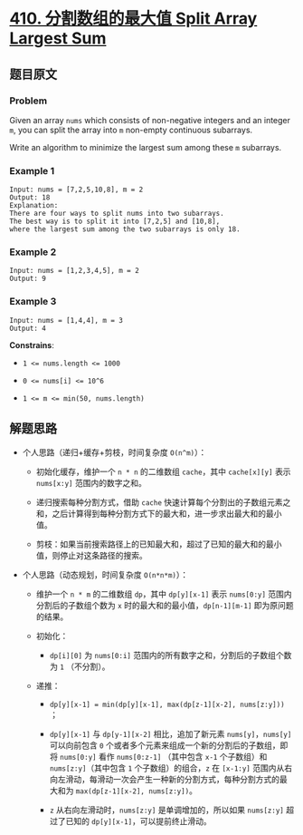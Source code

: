 # [**410. 分割数组的最大值 Split Array Largest Sum**](https://leetcode.com/problems/split-array-largest-sum)

## 题目原文

### Problem

Given an array `nums` which consists of non-negative integers and an integer `m`, you can split the array into `m` non-empty continuous subarrays.

Write an algorithm to minimize the largest sum among these `m` subarrays.

### Example 1

```shell
Input: nums = [7,2,5,10,8], m = 2
Output: 18
Explanation:
There are four ways to split nums into two subarrays.
The best way is to split it into [7,2,5] and [10,8],
where the largest sum among the two subarrays is only 18.
```

### Example 2

```shell
Input: nums = [1,2,3,4,5], m = 2
Output: 9
```

### Example 3

```shell
Input: nums = [1,4,4], m = 3
Output: 4
```

**Constrains**:

- `1 <= nums.length <= 1000`

- `0 <= nums[i] <= 10^6`

- `1 <= m <= min(50, nums.length)`

## 解题思路

- 个人思路（递归+缓存+剪枝，时间复杂度 `O(n^m)`）：

  - 初始化缓存，维护一个 `n * n` 的二维数组 `cache`，其中 `cache[x][y]` 表示 `nums[x:y]` 范围内的数字之和。

  - 递归搜索每种分割方式，借助 `cache` 快速计算每个分割出的子数组元素之和，之后计算得到每种分割方式下的最大和，进一步求出最大和的最小值。

  - 剪枝：如果当前搜索路径上的已知最大和，超过了已知的最大和的最小值，则停止对这条路径的搜索。

- 个人思路（动态规划，时间复杂度 `O(n*n*m)`）：

  - 维护一个 `n * m` 的二维数组 `dp`，其中 `dp[y][x-1]` 表示 `nums[0:y]` 范围内分割后的子数组个数为 `x` 时的最大和的最小值，`dp[n-1][m-1]` 即为原问题的结果。

  - 初始化：

    - `dp[i][0]` 为 `nums[0:i]` 范围内的所有数字之和，分割后的子数组个数为 `1` （不分割）。

  - 递推：

    - `dp[y][x-1] = min(dp[y][x-1], max(dp[z-1][x-2], nums[z:y]))` ；

    - `dp[y][x-1]` 与 `dp[y-1][x-2]` 相比，追加了新元素 `nums[y]`，`nums[y]` 可以向前包含 `0` 个或者多个元素来组成一个新的分割后的子数组，即将 `nums[0:y]` 看作 `nums[0:z-1]` （其中包含 `x-1` 个子数组）和 `nums[z:y]`（其中包含 `1` 个子数组）的组合，`z` 在 `[x-1:y]` 范围内从右向左滑动，每滑动一次会产生一种新的分割方式，每种分割方式的最大和为 `max(dp[z-1][x-2], nums[z:y])`。

    - `z` 从右向左滑动时，`nums[z:y]` 是单调增加的，所以如果 `nums[z:y]` 超过了已知的 `dp[y][x-1]`，可以提前终止滑动。

